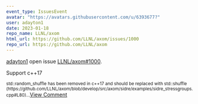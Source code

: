 ```yaml
---
event_type: IssuesEvent
avatar: "https://avatars.githubusercontent.com/u/6393677?"
user: adayton1
date: 2023-01-18
repo_name: LLNL/axom
html_url: https://github.com/LLNL/axom/issues/1000
repo_url: https://github.com/LLNL/axom
---
```


<a href='https://github.com/adayton1' target='_blank'>adayton1</a> open issue <a href='https://github.com/LLNL/axom/issues/1000' target='_blank'>LLNL/axom#1000</a>.

<p>Support c++17</p><small>std::random_shuffle has been removed in c++17 and should be replaced with std::shuffle (https://github.com/LLNL/axom/blob/develop/src/axom/sidre/examples/sidre_stressgroups.cpp#L80)...</small><a href='https://github.com/LLNL/axom/issues/1000' target='_blank'>View Comment</a>